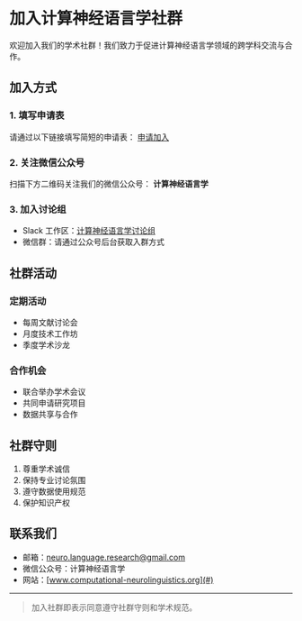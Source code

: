 # 加入计算神经语言学社群

欢迎加入我们的学术社群！我们致力于促进计算神经语言学领域的跨学科交流与合作。

## 加入方式

### 1. 填写申请表
请通过以下链接填写简短的申请表：
[申请加入](#)

### 2. 关注微信公众号
扫描下方二维码关注我们的微信公众号：
**计算神经语言学**

### 3. 加入讨论组
- Slack 工作区：[计算神经语言学讨论组](#)
- 微信群：请通过公众号后台获取入群方式

## 社群活动

### 定期活动
- 每周文献讨论会
- 月度技术工作坊
- 季度学术沙龙

### 合作机会
- 联合举办学术会议
- 共同申请研究项目
- 数据共享与合作

## 社群守则

1. 尊重学术诚信
2. 保持专业讨论氛围
3. 遵守数据使用规范
4. 保护知识产权

## 联系我们

- 邮箱：neuro.language.research@gmail.com
- 微信公众号：计算神经语言学
- 网站：[www.computational-neurolinguistics.org](#)

---

> 加入社群即表示同意遵守社群守则和学术规范。 